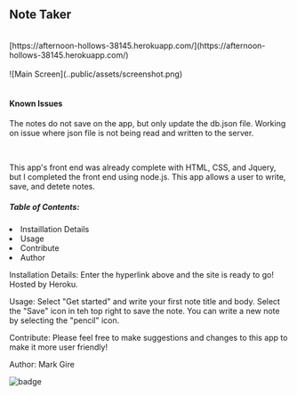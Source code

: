 <h2>Note Taker</h2> 
<br>
[https://afternoon-hollows-38145.herokuapp.com/](https://afternoon-hollows-38145.herokuapp.com/)
<br>
<br>
![Main Screen](..public/assets/screenshot.png)
<br>
<br>
<h4> Known Issues </h4>
<p> The notes do not save on the app, but only update the db.json file. Working on issue where json file is not being read and written to the server. </p>
<br>
<p>This app's front end was already complete with HTML, CSS, and Jquery, but I completed the front end using node.js. This app allows a user to write, save, and detete notes. </p>

 <h5>Table of Contents:</h5>
  <li> Instaillation Details </li>
  <li> Usage </li>
  <li> Contribute </li>
  <li> Author </li>
 
 Installation Details: 
 Enter the hyperlink above and the site is ready to go! Hosted by Heroku.

 Usage:
 Select "Get started" and write your first note title and body. Select the "Save" icon in teh top right to save the note. You can write a new note by selecting the "pencil" icon.

 Contribute:
 Please feel free to make suggestions and changes to this app to make it more user friendly!

 


Author: Mark Gire

 ![badge](https://img.shields.io/badge/license-MG-brightgreen) 
